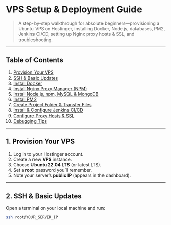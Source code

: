 # VPS Setup & Deployment Guide

> A step-by-step walkthrough for absolute beginners—provisioning a Ubuntu VPS on Hostinger, installing Docker, Node.js, databases, PM2, Jenkins CI/CD, setting up Nginx proxy hosts & SSL, and troubleshooting.

---

## Table of Contents

1. [Provision Your VPS](#1-provision-your-vps)  
2. [SSH & Basic Updates](#2-ssh--basic-updates)  
3. [Install Docker](#3-install-docker)  
4. [Install Nginx Proxy Manager (NPM)](#4-install-nginx-proxy-manager-npm)  
5. [Install Node.js, npm, MySQL & MongoDB](#5-install-nodejs-npm-mysql--mongodb)  
6. [Install PM2](#6-install-pm2)  
7. [Create Project Folder & Transfer Files](#7-create-project-folder--transfer-files)  
8. [Install & Configure Jenkins CI/CD](#8-install--configure-jenkins-cicd)  
9. [Configure Proxy Hosts & SSL](#9-configure-proxy-hosts--ssl)  
10. [Debugging Tips](#10-debugging-tips)  

---

## 1. Provision Your VPS

1. Log in to your Hostinger account.  
2. Create a new **VPS** instance.  
3. Choose **Ubuntu 22.04 LTS** (or latest LTS).  
4. Set a **root** password you’ll remember.  
5. Note your server’s **public IP** (appears in the dashboard).

---

## 2. SSH & Basic Updates

Open a terminal on your local machine and run:

```bash
ssh root@YOUR_SERVER_IP
